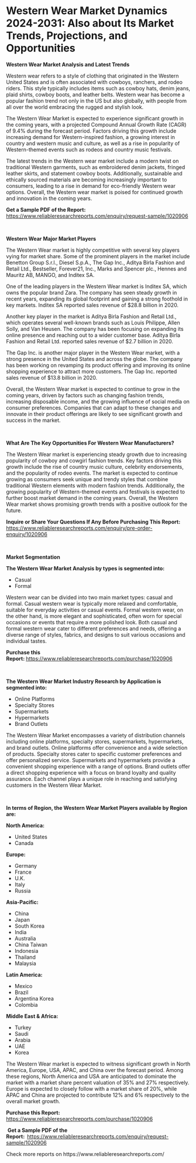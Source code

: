 <p><h1>Western Wear Market Dynamics 2024-2031: Also about Its Market Trends, Projections, and Opportunities</h1></p><p><strong>Western Wear Market Analysis and Latest Trends</strong></p>
<p><p>Western wear refers to a style of clothing that originated in the Western United States and is often associated with cowboys, ranchers, and rodeo riders. This style typically includes items such as cowboy hats, denim jeans, plaid shirts, cowboy boots, and leather belts. Western wear has become a popular fashion trend not only in the US but also globally, with people from all over the world embracing the rugged and stylish look.</p><p>The Western Wear Market is expected to experience significant growth in the coming years, with a projected Compound Annual Growth Rate (CAGR) of 9.4% during the forecast period. Factors driving this growth include increasing demand for Western-inspired fashion, a growing interest in country and western music and culture, as well as a rise in popularity of Western-themed events such as rodeos and country music festivals.</p><p>The latest trends in the Western wear market include a modern twist on traditional Western garments, such as embroidered denim jackets, fringed leather skirts, and statement cowboy boots. Additionally, sustainable and ethically sourced materials are becoming increasingly important to consumers, leading to a rise in demand for eco-friendly Western wear options. Overall, the Western wear market is poised for continued growth and innovation in the coming years.</p></p>
<p><strong>Get a Sample PDF of the Report:&nbsp;</strong> <a href="https://www.reliableresearchreports.com/enquiry/request-sample/1020906">https://www.reliableresearchreports.com/enquiry/request-sample/1020906</a></p>
<p>&nbsp;</p>
<p><strong>Western Wear Major Market Players</strong></p>
<p><p>The Western Wear market is highly competitive with several key players vying for market share. Some of the prominent players in the market include Benetton Group S.r.l., Diesel S.p.A., The Gap Inc., Aditya Birla Fashion and Retail Ltd., Bestseller, Forever21, Inc., Marks and Spencer plc., Hennes and Mauritz AB, MANGO, and Inditex SA.</p><p>One of the leading players in the Western Wear market is Inditex SA, which owns the popular brand Zara. The company has seen steady growth in recent years, expanding its global footprint and gaining a strong foothold in key markets. Inditex SA reported sales revenue of $28.8 billion in 2020.</p><p>Another key player in the market is Aditya Birla Fashion and Retail Ltd., which operates several well-known brands such as Louis Philippe, Allen Solly, and Van Heusen. The company has been focusing on expanding its online presence and reaching out to a wider customer base. Aditya Birla Fashion and Retail Ltd. reported sales revenue of $2.7 billion in 2020.</p><p>The Gap Inc. is another major player in the Western Wear market, with a strong presence in the United States and across the globe. The company has been working on revamping its product offering and improving its online shopping experience to attract more customers. The Gap Inc. reported sales revenue of $13.8 billion in 2020.</p><p>Overall, the Western Wear market is expected to continue to grow in the coming years, driven by factors such as changing fashion trends, increasing disposable income, and the growing influence of social media on consumer preferences. Companies that can adapt to these changes and innovate in their product offerings are likely to see significant growth and success in the market.</p></p>
<p>&nbsp;</p>
<p><strong>What Are The Key Opportunities For Western Wear Manufacturers?</strong></p>
<p><p>The Western Wear market is experiencing steady growth due to increasing popularity of cowboy and cowgirl fashion trends. Key factors driving this growth include the rise of country music culture, celebrity endorsements, and the popularity of rodeo events. The market is expected to continue growing as consumers seek unique and trendy styles that combine traditional Western elements with modern fashion trends. Additionally, the growing popularity of Western-themed events and festivals is expected to further boost market demand in the coming years. Overall, the Western Wear market shows promising growth trends with a positive outlook for the future.</p></p>
<p><strong>Inquire or Share Your Questions If Any Before Purchasing This Report:</strong> <a href="https://www.reliableresearchreports.com/enquiry/pre-order-enquiry/1020906">https://www.reliableresearchreports.com/enquiry/pre-order-enquiry/1020906</a></p>
<p>&nbsp;</p>
<p><strong>Market Segmentation</strong></p>
<p><strong>The Western Wear Market Analysis by types is segmented into:</strong></p>
<p><ul><li>Casual</li><li>Formal</li></ul></p>
<p><p>Western wear can be divided into two main market types: casual and formal. Casual western wear is typically more relaxed and comfortable, suitable for everyday activities or casual events. Formal western wear, on the other hand, is more elegant and sophisticated, often worn for special occasions or events that require a more polished look. Both casual and formal western wear cater to different preferences and needs, offering a diverse range of styles, fabrics, and designs to suit various occasions and individual tastes.</p></p>
<p><strong>Purchase this Report:&nbsp;</strong><a href="https://www.reliableresearchreports.com/purchase/1020906">https://www.reliableresearchreports.com/purchase/1020906</a></p>
<p>&nbsp;</p>
<p><strong>The Western Wear Market Industry Research by Application is segmented into:</strong></p>
<p><ul><li>Online Platforms</li><li>Specialty Stores</li><li>Supermarkets</li><li>Hypermarkets</li><li>Brand Outlets</li></ul></p>
<p><p>The Western Wear Market encompasses a variety of distribution channels including online platforms, specialty stores, supermarkets, hypermarkets, and brand outlets. Online platforms offer convenience and a wide selection of products. Specialty stores cater to specific customer preferences and offer personalized service. Supermarkets and hypermarkets provide a convenient shopping experience with a range of options. Brand outlets offer a direct shopping experience with a focus on brand loyalty and quality assurance. Each channel plays a unique role in reaching and satisfying customers in the Western Wear Market.</p></p>
<p>&nbsp;</p>
<p><strong>In terms of Region, the Western Wear Market Players available by Region are:</strong></p>
<p>
    <p> <strong> North America: </strong>
        <ul>
            <li>United States</li>
            <li>Canada</li>
        </ul>
        </p> 
    <p> <strong> Europe: </strong>
        <ul>
            <li>Germany</li>
            <li>France</li>
            <li>U.K.</li>
            <li>Italy</li>
            <li>Russia</li>
        </ul>
        </p> 
    <p> <strong> Asia-Pacific: </strong>
        <ul>
            <li>China</li>
            <li>Japan</li>
            <li>South Korea</li>
            <li>India</li>
            <li>Australia</li>
            <li>China Taiwan</li>
            <li>Indonesia</li>
            <li>Thailand</li>
            <li>Malaysia</li>
        </ul>
        </p> 
    <p> <strong> Latin America: </strong>
        <ul>
            <li>Mexico</li>
            <li>Brazil</li>
            <li>Argentina Korea</li>
            <li>Colombia</li>
        </ul>
        </p> 
    <p> <strong> Middle East & Africa: </strong>
        <ul>
            <li>Turkey</li>
            <li>Saudi</li>
            <li>Arabia</li>
            <li>UAE</li>
            <li>Korea</li>
        </ul>
    </p>
    </p>
<p><p>The Western Wear market is expected to witness significant growth in North America, Europe, USA, APAC, and China over the forecast period. Among these regions, North America and USA are anticipated to dominate the market with a market share percent valuation of 35% and 27% respectively. Europe is expected to closely follow with a market share of 20%, while APAC and China are projected to contribute 12% and 6% respectively to the overall market growth.</p></p>
<p><strong>Purchase this Report: </strong><a href="https://www.reliableresearchreports.com/purchase/1020906">https://www.reliableresearchreports.com/purchase/1020906</a></p>
<p>&nbsp;<strong>Get a Sample PDF of the Report:&nbsp;&nbsp;</strong><a href="https://www.reliableresearchreports.com/enquiry/request-sample/1020906">https://www.reliableresearchreports.com/enquiry/request-sample/1020906</a></p>
<p><strong></strong></p>
<p>Check more reports on https://www.reliableresearchreports.com/</p>